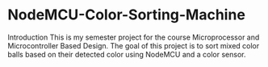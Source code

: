 # NodeMCU-Color-Sorting-Machine
Introduction
This is my semester project for the course Microprocessor and Microcontroller Based Design. The goal of this project is to sort mixed color balls based on their detected color using NodeMCU and a color sensor.
